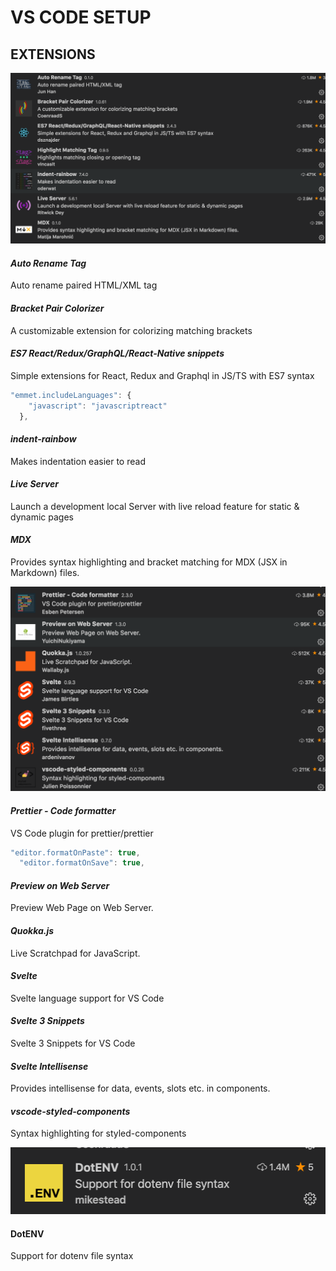 # VS CODE SETUP

## EXTENSIONS

![alt text](./1-ext.png)

#### _Auto Rename Tag_

Auto rename paired HTML/XML tag

#### _Bracket Pair Colorizer_

A customizable extension for colorizing matching brackets

#### _ES7 React/Redux/GraphQL/React-Native snippets_

Simple extensions for React, Redux and Graphql in JS/TS with ES7 syntax

```javascript
"emmet.includeLanguages": {
    "javascript": "javascriptreact"
  },
```

#### _indent-rainbow_

Makes indentation easier to read

#### _Live Server_

Launch a development local Server with live reload feature for static & dynamic pages

#### _MDX_

Provides syntax highlighting and bracket matching for MDX (JSX in Markdown) files.

![alt text](./2-ext.png)

#### _Prettier - Code formatter_

VS Code plugin for prettier/prettier

```javascript
"editor.formatOnPaste": true,
  "editor.formatOnSave": true,
```

#### _Preview on Web Server_

Preview Web Page on Web Server.

#### _Quokka.js_

Live Scratchpad for JavaScript.

#### _Svelte_

Svelte language support for VS Code

#### _Svelte 3 Snippets_

Svelte 3 Snippets for VS Code

#### _Svelte Intellisense_

Provides intellisense for data, events, slots etc. in components.

#### _vscode-styled-components_

Syntax highlighting for styled-components

![alt text](./3-dotenv-ext.png)

#### DotENV

Support for dotenv file syntax
